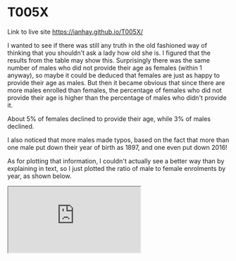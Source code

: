 # T005X

Link to live site https://ianhay.github.io/T005X/

I wanted to see if there was still any truth in the old fashioned way of thinking that you shouldn't ask a lady how old she is.  I figured that the results from the table may show this.  Surprisingly there was the same number of males who did not provide their age as females (within 1 anyway), so maybe it could be deduced that females are just as happy to provide their age as males.  But then it became obvious that since there are more males enrolled than females, the percentage of females who did not provide their age is higher than the percentage of males who didn't provide it.  

About 5% of females declined to provide their age, while 3% of males declined.

I also noticed that more males made typos, based on the fact that more than one male put down their year of birth as 1897, and one even put down 2016!

As for plotting that information, I couldn't actually see a better way than by explaining in text, so I just plotted the ratio of male to female enrolments by year, as shown below.


<iframe src="https://docs.google.com/spreadsheets/d/1OkrFN5RvGshxefPxXQD4ZSRz9sBR8-vbEzXiWsvYtT0/pubchart?oid=1885533467&amp;format=interactive"></iframe>
